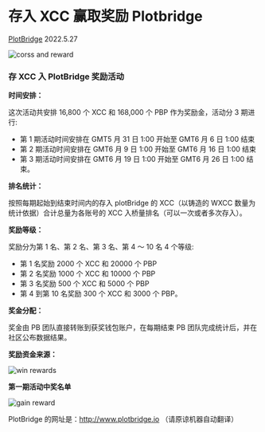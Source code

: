 # 存入 XCC 赢取奖励 Plotbridge

[PlotBridge](https://app.plotbridge.io/) 2022.5.27

![corss and reward](/images/activeimg/cross-zh.jpg)

### 存 XCC 入 PlotBridge 奖励活动

**时间安排：**

这次活动共安排 16,800 个 XCC 和 168,000 个 PBP 作为奖励金，活动分 3 期进行:

-   第 1 期活动时间安排在 GMT5 月 31 日 1:00 开始至 GMT6 月 6 日 1:00 结束
-   第 2 期活动时间安排在 GMT6 月 9 日 1:00 开始至 GMT6 月 16 日 1:00 结束
-   第 3 期活动时间安排在 GMT6 月 19 日 1:00 开始至 GMT6 月 26 日 1:00 结束。

**排名统计：**

按照每期起始到结束时间内的存入 plotBridge 的 XCC（以铸造的 WXCC 数量为统计依据）合计总量为各账号的 XCC 入桥量排名（可以一次或者多次存入）。

**奖励等级：**

奖励分为第 1 名、第 2 名、第 3 名、第 4 ～ 10 名 4 个等级:

-   第 1 名奖励 2000 个 XCC 和 20000 个 PBP
-   第 2 名奖励 1000 个 XCC 和 10000 个 PBP
-   第 3 名奖励 500 个 XCC 和 5000 个 PBP
-   第 4 到第 10 名奖励 300 个 XCC 和 3000 个 PBP。

**奖金分配：**

奖金由 PB 团队直接转账到获奖钱包账户，在每期结束 PB 团队完成统计后，并在社区公布数据结果。

**奖励资金来源：**

![win rewards](/images/activeimg/active1-zh.jpg)

**第一期活动中奖名单**

![gain reward](/images/activeimg/cross1-zh.jpg)

PlotBridge 的网址是：http://www.plotbridge.io
（请原谅机器自动翻译）
